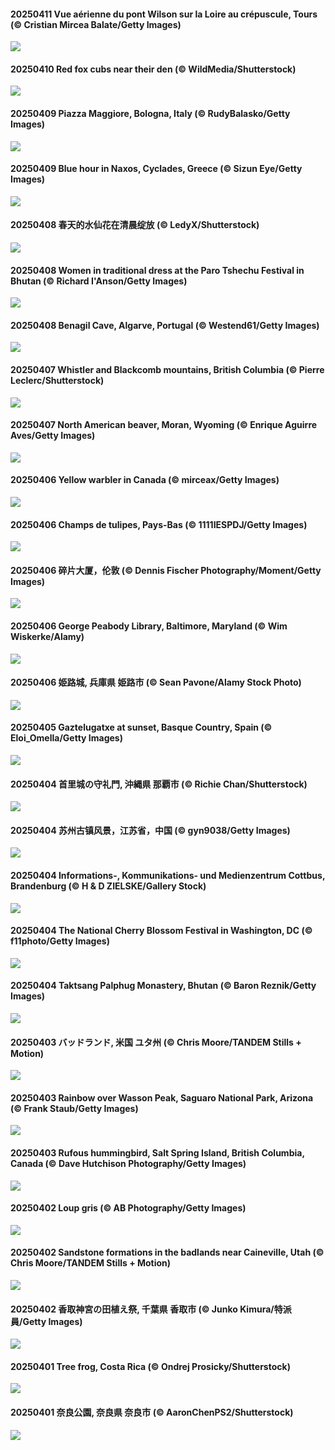 #### 20250411 Vue aérienne du pont Wilson sur la Loire au crépuscule, Tours (© Cristian Mircea Balate/Getty Images)

![](20250411_BookFestival_1920x1080.jpg)

#### 20250410 Red fox cubs near their den (© WildMedia/Shutterstock)

![](20250410_LittleFoxes_1920x1080.jpg)

#### 20250409 Piazza Maggiore, Bologna, Italy (© RudyBalasko/Getty Images)

![](20250409_PiazzaBologna_1920x1080.jpg)

#### 20250409 Blue hour in Naxos, Cyclades, Greece (© Sizun Eye/Getty Images)

![](20250409_BlueNaxos_1920x1080.jpg)

#### 20250408 春天的水仙花在清晨绽放 (© LedyX/Shutterstock)

![](20250408_SpringDaffodils_1920x1080.jpg)

#### 20250408 Women in traditional dress at the Paro Tshechu Festival in Bhutan (© Richard I'Anson/Getty Images)

![](20250408_ParoTsechu_1920x1080.jpg)

#### 20250408 Benagil Cave, Algarve, Portugal (© Westend61/Getty Images)

![](20250408_LagoaPortugal_1920x1080.jpg)

#### 20250407 Whistler and Blackcomb mountains, British Columbia (© Pierre Leclerc/Shutterstock)

![](20250407_WhistlerSnowboard_1920x1080.jpg)

#### 20250407 North American beaver, Moran, Wyoming (© Enrique Aguirre Aves/Getty Images)

![](20250407_BeaverDay_1920x1080.jpg)

#### 20250406 Yellow warbler in Canada (© mirceax/Getty Images)

![](20250406_YellowWarbler_1920x1080.jpg)

#### 20250406 Champs de tulipes, Pays-Bas (© 1111IESPDJ/Getty Images)

![](20250406_TulipsWindmill_1920x1080.jpg)

#### 20250406 碎片大厦，伦敦 (© Dennis Fischer Photography/Moment/Getty Images)

![](20250406_ShardLondon_1920x1080.jpg)

#### 20250406 George Peabody Library, Baltimore, Maryland (© Wim Wiskerke/Alamy)

![](20250406_PeabodyBaltimore_1920x1080.jpg)

#### 20250406 姫路城, 兵庫県 姫路市 (© Sean Pavone/Alamy Stock Photo)

![](20250406_CastleDay_1920x1080.jpg)

#### 20250405 Gaztelugatxe at sunset, Basque Country, Spain (© Eloi_Omella/Getty Images)

![](20250405_GaztelugatxeSunset_1920x1080.jpg)

#### 20250404 首里城の守礼門, 沖縄県 那覇市 (© Richie Chan/Shutterstock)

![](20250404_Qingming_1920x1080.jpg)

#### 20250404 苏州古镇风景，江苏省，中国 (© gyn9038/Getty Images)

![](20250404_QingMingY_1920x1080.jpg)

#### 20250404 Informations-, Kommunikations- und Medienzentrum Cottbus, Brandenburg (© H & D ZIELSKE/Gallery Stock)

![](20250404_IKMZLibrary_1920x1080.jpg)

#### 20250404 The National Cherry Blossom Festival in Washington, DC (© f11photo/Getty Images)

![](20250404_CherryBlossomDC_1920x1080.jpg)

#### 20250404 Taktsang Palphug Monastery, Bhutan (© Baron Reznik/Getty Images)

![](20250404_BhutanMonastery_1920x1080.jpg)

#### 20250403 バッドランド, 米国 ユタ州 (© Chris Moore/TANDEM Stills + Motion)

![](20250403_UtahBadlands_1920x1080.jpg)

#### 20250403 Rainbow over Wasson Peak, Saguaro National Park, Arizona (© Frank Staub/Getty Images)

![](20250403_SaguaroRainbow_1920x1080.jpg)

#### 20250403 Rufous hummingbird, Salt Spring Island, British Columbia, Canada (© Dave Hutchison Photography/Getty Images)

![](20250403_RufousHummingbird_1920x1080.jpg)

#### 20250402 Loup gris (© AB Photography/Getty Images)

![](20250402_WildWolf_1920x1080.jpg)

#### 20250402 Sandstone formations in the badlands near Caineville, Utah (© Chris Moore/TANDEM Stills + Motion)

![](20250402_UtahBadlands_1920x1080.jpg)

#### 20250402 香取神宮の田植え祭, 千葉県 香取市 (© Junko Kimura/特派員/Getty Images)

![](20250402_Sawara_1920x1080.jpg)

#### 20250401 Tree frog, Costa Rica (© Ondrej Prosicky/Shutterstock)

![](20250401_TicanFrog_1920x1080.jpg)

#### 20250401 奈良公園, 奈良県 奈良市 (© AaronChenPS2/Shutterstock)

![](20250401_CherryBlossom_1920x1080.jpg)

